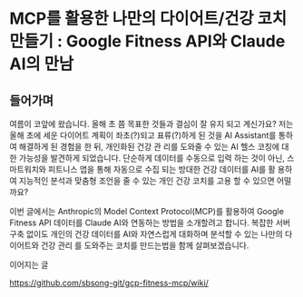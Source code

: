# MCP를 활용한 나만의 다이어트/건강 코치 만들기 : Google Fitness API와 Claude AI의 만남

## 들어가며

여름이 코앞에 왔습니다. 올해 초 쯤 목표한 것들과 결심이 잘 유지 되고 계신가요?
저는 올해 초에 세운 다이어트 계획이 좌초(?)되고 표류(?)하게 된 것을 AI Assistant를 통하여 해결하게 된 경험을 한 뒤, 개인화된 건강 관
리를 도와줄 수 있는 AI 헬스 코칭에 대한 가능성을 발견하게 되었습니다.
단순하게 데이터를 수동으로 입력 하는 것이 아닌, 스마트워치와 피트니스 앱을 통해 자동으로 수집 되는 방대한 건강 데이터를 AI를 활
용하여 지능적인 분석과 맞춤형 조언을 줄 수 있는 개인 건강 코치를 고용 할 수 있으면 어떨까요?


이번 글에서는 Anthropic의 Model Context Protocol(MCP)를 활용하여 Google Fitness API 데이터를 Claude AI와 연동하는 방법을 소개할려고 합니다. 복잡한 서버 구축 없이도 개인의 건강 데이터를 AI와 자연스럽게 대화하며 분석할 수 있는 나만의 다이어트와 건강 관리
를 도와주는 코치를 만드는법을 함께 살펴보겠습니다.

이어지는 글

https://github.com/sbsong-git/gcp-fitness-mcp/wiki/
